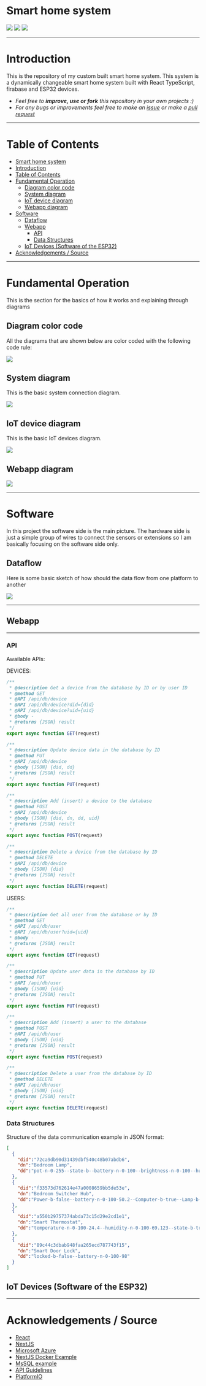 # Smart home system

![](https://img.shields.io/github/v/release/martinvichnal/smart-home)
![](https://img.shields.io/github/last-commit/martinvichnal/smart-home)
![](https://img.shields.io/github/issues/martinvichnal/smart-home)

---

# Introduction

This is the repository of my custom built smart home system.
This system is a dynamically changeable smart home system built with React TypeScript, firabase and ESP32 devices.

-   _Feel free to **improve, use or fork** this repository in your own projects :)_
-   _For any bugs or improvements feel free to make an [issue](https://github.com/martinvichnal/pomodoro/issues) or make a [pull request](https://github.com/martinvichnal/pomodoro/pulls)_

---

# Table of Contents

-   [Smart home system](#smart-home-system)
-   [Introduction](#introduction)
-   [Table of Contents](#table-of-contents)
-   [Fundamental Operation](#fundamental-operation)
    -   [Diagram color code](#diagram-color-code)
    -   [System diagram](#system-diagram)
    -   [IoT device diagram](#iot-device-diagram)
    -   [Webapp diagram](#webapp-diagram)
-   [Software](#software)
    -   [Dataflow](#dataflow)
    -   [Webapp](#webapp)
        -   [API](#api)
        -   [Data Structures](#data-structures)
    -   [IoT Devices (Software of the ESP32)](#iot-devices-software-of-the-esp32)
-   [Acknowledgements / Source](#acknowledgements--source)

---

# Fundamental Operation

This is the section for the basics of how it works and explaining through diagrams

## Diagram color code

All the diagrams that are shown below are color coded with the following code rule:

[<img src="https://github.com/martinvichnal/smart-home/blob/main/doc/Color-codes.png"/>](https://github.com/martinvichnal/smart-home/blob/main/doc/Color-codes.png)

## System diagram

This is the basic system connection diagram.

[<img src="https://github.com/martinvichnal/smart-home/blob/main/doc/System-Diagram.png"/>](https://github.com/martinvichnal/smart-home/blob/main/doc/System-Diagram.png)

## IoT device diagram

This is the basic IoT devices diagram.

[<img src="https://github.com/martinvichnal/smart-home/blob/main/doc/IoT-Devices-Diagram.png"/>](https://github.com/martinvichnal/smart-home/blob/main/doc/IoT-Devices-Diagram.png)

## Webapp diagram

[<img src="https://github.com/martinvichnal/smart-home/blob/main/doc/Webapp-Diagram.png"/>](https://github.com/martinvichnal/smart-home/blob/main/doc/Webapp-Diagram.png)

---

# Software

In this project the software side is the main picture. The hardware side is just a simple group of wires to connect the sensors or extensions so I am basically focusing on the software side only.

## Dataflow

Here is some basic sketch of how should the data flow from one platform to another

[<img src="https://github.com/martinvichnal/smart-home/blob/main/doc/Data-flow.png"/>](https://github.com/martinvichnal/smart-home/blob/main/doc/Data-flow.png)

---

## Webapp

---

### API

Awailable APIs:

DEVICES:

```JavaScript
/**
 * @description Get a device from the database by ID or by user ID
 * @method GET
 * @API /api/db/device
 * @API /api/db/device?did={did}
 * @API /api/db/device?uid={uid}
 * @body -
 * @returns {JSON} result
 */
export async function GET(request)

/**
 * @description Update device data in the database by ID
 * @method PUT
 * @API /api/db/device
 * @body {JSON} {did, dd}
 * @returns {JSON} result
 */
export async function PUT(request)

/**
 * @description Add (insert) a device to the database
 * @method POST
 * @API /api/db/device
 * @body {JSON} {did, dn, dd, uid}
 * @returns {JSON} result
 */
export async function POST(request)

/**
 * @description Delete a device from the database by ID
 * @method DELETE
 * @API /api/db/device
 * @body {JSON} {did}
 * @returns {JSON} result
 */
export async function DELETE(request)
```

USERS:

```JavaScript
/**
 * @description Get all user from the database or by ID
 * @method GET
 * @API /api/db/user
 * @API /api/db/user?uid={uid}
 * @body -
 * @returns {JSON} result
 */
export async function GET(request)

/**
 * @description Update user data in the database by ID
 * @method PUT
 * @API /api/db/user
 * @body {JSON} {uid}
 * @returns {JSON} result
 */
export async function PUT(request)

/**
 * @description Add (insert) a user to the database
 * @method POST
 * @API /api/db/user
 * @body {JSON} {uid}
 * @returns {JSON} result
 */
export async function POST(request)

/**
 * @description Delete a user from the database by ID
 * @method DELETE
 * @API /api/db/user
 * @body {JSON} {uid}
 * @returns {JSON} result
 */
export async function DELETE(request)
```

### Data Structures

Structure of the data communication example in JSON format:

```JSON
[
  {
    "did":"72ca9db90d31439dbf540c48b07abdb6",
    "dn":"Bedroom Lamp",
    "dd":"pot-n-0-255--state-b--battery-n-0-100--brightness-n-0-100--hue-n-0-255"
  },
  {
    "did":"f33573d762614e47a0008659bb5de53e",
    "dn":"Bedroom Switcher Hub",
    "dd":"Power-b-false--battery-n-0-100-50.2--Computer-b-true--Lamp-b-true--Fan-b-false--TV-b-false--Speaker-b-true--Air Conditioner-b-false--Door-b-false--Window-b-false"
  },
  {
    "did":"a550b29757374abda73c15d29e2cd1e1",
    "dn":"Smart Thermostat",
    "dd":"temperature-n-0-100-24.4--humidity-n-0-100-69.123--state-b-true--battery-n-0-100-24"
  },
  {
    "did":"89c44c3dbab948faa265ecd787743f15",
    "dn":"Smart Door Lock",
    "dd":"locked-b-false--battery-n-0-100-98"
  }
]
```

## IoT Devices (Software of the ESP32)

---

# Acknowledgements / Source

-   [React](https://react.dev/learn)
-   [NextJS](https://nextjs.org/)
-   [Microsoft Azure](https://azure.microsoft.com/en-us/)
-   [NextJS Docker Example](https://github.com/vercel/next.js/tree/canary/examples/with-docker-multi-env)
-   [MsSQL example](https://github.com/hohoaisan/simple-dockerized-nextjs-mssql)
-   [API Guidelines](https://github.com/microsoft/api-guidelines)
-   [PlatformIO](https://platformio.org/)
